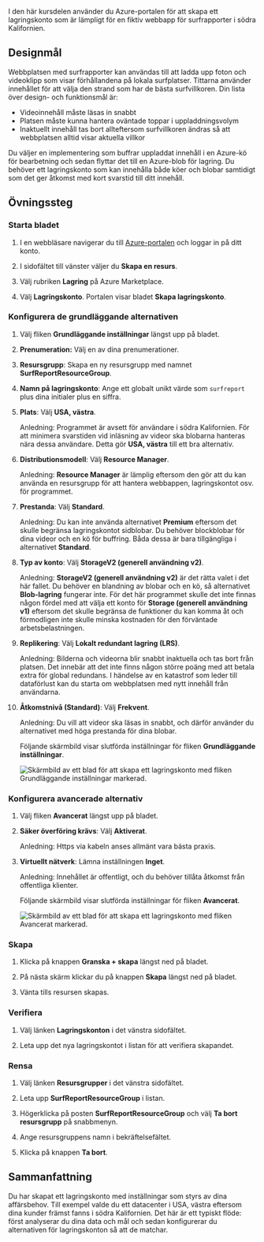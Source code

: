 I den här kursdelen använder du Azure-portalen för att skapa ett lagringskonto som är lämpligt för en fiktiv webbapp för surfrapporter i södra Kalifornien.

## <a name="design-goals"></a>Designmål

Webbplatsen med surfrapporter kan användas till att ladda upp foton och videoklipp som visar förhållandena på lokala surfplatser. Tittarna använder innehållet för att välja den strand som har de bästa surfvillkoren. Din lista över design- och funktionsmål är:

- Videoinnehåll måste läsas in snabbt
- Platsen måste kunna hantera oväntade toppar i uppladdningsvolym
- Inaktuellt innehåll tas bort allteftersom surfvillkoren ändras så att webbplatsen alltid visar aktuella villkor

Du väljer en implementering som buffrar uppladdat innehåll i en Azure-kö för bearbetning och sedan flyttar det till en Azure-blob för lagring. Du behöver ett lagringskonto som kan innehålla både köer och blobar samtidigt som det ger åtkomst med kort svarstid till ditt innehåll.

## <a name="exercise-steps"></a>Övningssteg

### <a name="launch-the-blade"></a>Starta bladet

1. I en webbläsare navigerar du till [Azure-portalen](https://portal.azure.com?azure-portal=true) och loggar in på ditt konto.

1. I sidofältet till vänster väljer du **Skapa en resurs**.

1. Välj rubriken **Lagring** på Azure Marketplace.

1. Välj **Lagringskonto**. Portalen visar bladet **Skapa lagringskonto**.

### <a name="configure-the-basic-options"></a>Konfigurera de grundläggande alternativen

1. Välj fliken **Grundläggande inställningar** längst upp på bladet.

1. **Prenumeration:** Välj en av dina prenumerationer.

1. **Resursgrupp**: Skapa en ny resursgrupp med namnet **SurfReportResourceGroup**.

1. **Namn på lagringskonto**: Ange ett globalt unikt värde som `surfreport` plus dina initialer plus en siffra.

 1. **Plats**: Välj **USA, västra**.

    Anledning: Programmet är avsett för användare i södra Kalifornien. För att minimera svarstiden vid inläsning av videor ska blobarna hanteras nära dessa användare. Detta gör **USA, västra** till ett bra alternativ.

1. **Distributionsmodell**: Välj **Resource Manager**.
    
    Anledning: **Resource Manager** är lämplig eftersom den gör att du kan använda en resursgrupp för att hantera webbappen, lagringskontot osv. för programmet.

1. **Prestanda**: Välj **Standard**.

    Anledning: Du kan inte använda alternativet **Premium** eftersom det skulle begränsa lagringskontot sidblobar. Du behöver blockblobar för dina videor och en kö för buffring. Båda dessa är bara tillgängliga i alternativet **Standard**.

1. **Typ av konto**: Välj **StorageV2 (generell användning v2)**.

    Anledning: **StorageV2 (generell användning v2)** är det rätta valet i det här fallet. Du behöver en blandning av blobar och en kö, så alternativet **Blob-lagring** fungerar inte. För det här programmet skulle det inte finnas någon fördel med att välja ett konto för **Storage (generell användning v1)** eftersom det skulle begränsa de funktioner du kan komma åt och förmodligen inte skulle minska kostnaden för den förväntade arbetsbelastningen.

1. **Replikering**: Välj **Lokalt redundant lagring (LRS)**.

    Anledning: Bilderna och videorna blir snabbt inaktuella och tas bort från platsen. Det innebär att det inte finns någon större poäng med att betala extra för global redundans. I händelse av en katastrof som leder till dataförlust kan du starta om webbplatsen med nytt innehåll från användarna.

1. **Åtkomstnivå (Standard)**: Välj **Frekvent**.
   
    Anledning: Du vill att videor ska läsas in snabbt, och därför använder du alternativet med höga prestanda för dina blobar.
   
    Följande skärmbild visar slutförda inställningar för fliken **Grundläggande inställningar**.
    
    ![Skärmbild av ett blad för att skapa ett lagringskonto med fliken **Grundläggande inställningar** markerad.](../media-drafts/5-create-storage-account-basics.png)

### <a name="configure-the-advanced-options"></a>Konfigurera avancerade alternativ

1. Välj fliken **Avancerat** längst upp på bladet.

1. **Säker överföring krävs**: Välj **Aktiverat**.

    Anledning: Https via kabeln anses allmänt vara bästa praxis.

1. **Virtuellt nätverk**: Lämna inställningen **Inget**. 

    Anledning: Innehållet är offentligt, och du behöver tillåta åtkomst från offentliga klienter.

    Följande skärmbild visar slutförda inställningar för fliken **Avancerat**.
    
    ![Skärmbild av ett blad för att skapa ett lagringskonto med fliken **Avancerat** markerad.](../media-drafts/5-create-storage-account-advanced.png)

### <a name="create"></a>Skapa

1. Klicka på knappen **Granska + skapa** längst ned på bladet.

1. På nästa skärm klickar du på knappen **Skapa** längst ned på bladet.

1. Vänta tills resursen skapas.

### <a name="verify"></a>Verifiera

1. Välj länken **Lagringskonton** i det vänstra sidofältet.

1. Leta upp det nya lagringskontot i listan för att verifiera skapandet.

### <a name="clean-up"></a>Rensa

1. Välj länken **Resursgrupper** i det vänstra sidofältet.

1. Leta upp **SurfReportResourceGroup** i listan.

1. Högerklicka på posten **SurfReportResourceGroup** och välj **Ta bort resursgrupp** på snabbmenyn.

1. Ange resursgruppens namn i bekräftelsefältet.

1. Klicka på knappen **Ta bort**.

## <a name="summary"></a>Sammanfattning

Du har skapat ett lagringskonto med inställningar som styrs av dina affärsbehov. Till exempel valde du ett datacenter i USA, västra eftersom dina kunder främst fanns i södra Kalifornien. Det här är ett typiskt flöde: först analyserar du dina data och mål och sedan konfigurerar du alternativen för lagringskonton så att de matchar.